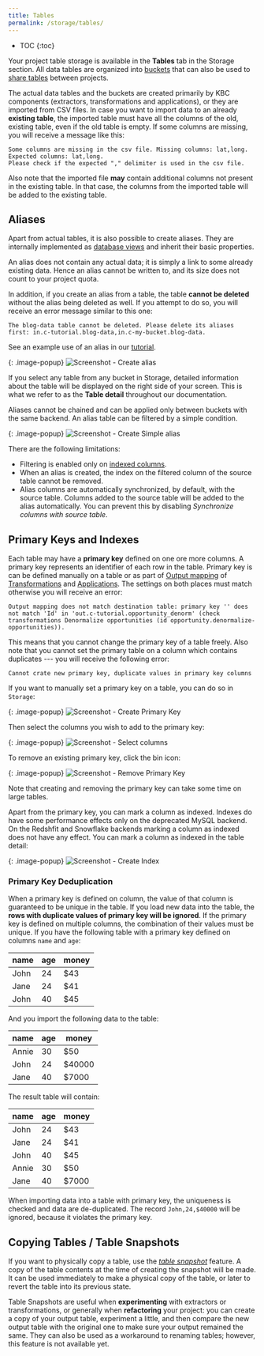 ```yaml
---
title: Tables
permalink: /storage/tables/
---
```


* TOC
{:toc}

Your project table storage is available in the **Tables** tab in the Storage section. 
All data tables are organized into [buckets](/storage/buckets/) that can also be 
used to [share tables](/storage/buckets/sharing/) between projects.

The actual data tables and the buckets are created primarily by KBC components (extractors, transformations and applications),
or they are imported from CSV files. In case you want to import data to an already **existing table**,
the imported table must have all the columns of the old, existing table, even if the old table is empty.
If some columns are missing, you will receive a message like this:

    Some columns are missing in the csv file. Missing columns: lat,long. Expected columns: lat,long.
    Please check if the expected "," delimiter is used in the csv file.

Also note that the imported file **may** contain additional columns not present in the existing
table. In that case, the columns from the imported table will be added to the existing table.

## Aliases
Apart from actual tables, it is also possible to create aliases. They are internally implemented
as [database views](https://en.wikipedia.org/wiki/View_(SQL)) and inherit their basic properties.

An alias does not contain any actual data; it is simply a link to some already existing data.
Hence an alias cannot be written to, and its size does not count to your project quota.

In addition, if you create an alias from a table, the table **cannot be deleted** without the alias being deleted as well.
If you attempt to do so, you will receive an error message similar to this one:

    The blog-data table cannot be deleted. Please delete its aliases first: in.c-tutorial.blog-data,in.c-my-bucket.blog-data.

See an example use of an alias in our [tutorial](/tutorial/load/googledrive/#aftermath).

{: .image-popup}
![Screenshot - Create alias](/storage/tables/create-alias.png)

If you select any table from any bucket in Storage, detailed information about the table will be displayed on the right side of your screen.
This is what we refer to as the **Table detail** throughout our documentation.

Aliases cannot be chained and can be applied only between buckets with the same backend.
An alias table can be filtered by a simple condition.

{: .image-popup}
![Screenshot - Create Simple alias](/storage/tables/create-simple-alias.png)

There are the following limitations:

- Filtering is enabled only on [indexed columns](todo).
- When an alias is created, the index on the filtered column of the source table cannot be removed.
- Alias columns are automatically synchronized, by default, with the source table. Columns added to the source table will be added to the alias automatically.
You can prevent this by disabling *Synchronize columns with source table*.

## Primary Keys and Indexes
Each table may have a **primary key** defined on one ore more columns. A primary key represents an
identifier of each row in the table. Primary key is can be defined manually on a table or as part of 
[Output mapping](/manipulation/transformations/mappings/#output-mapping) of 
[Transformations](/manipulation/transformations/) and 
[Applications](/manipulation/applications/). The settings on both places must match otherwise you will receive an
error:

    Output mapping does not match destination table: primary key '' does not match 'Id' in 'out.c-tutorial.opportunity_denorm' (check transformations Denormalize opportunities (id opportunity.denormalize-opportunities)).

This means that you cannot change the primary key of a table freely. Also note that you cannot set the primary 
table on a column which contains duplicates --- you will receive the following error: 

    Cannot crate new primary key, duplicate values in primary key columns

If you want to manually set a primary key on a table, you can do so in `Storage`:

{: .image-popup}
![Screenshot - Create Primary Key](/storage/tables/create-primary-key-1.png)

Then select the columns you wish to add to the primary key:

{: .image-popup}
![Screenshot - Select columns](/storage/tables/create-primary-key-2.png)

To remove an existing primary key, click the bin icon:

{: .image-popup}
![Screenshot - Remove Primary Key](/storage/tables/remove-primary-key.png)

Note that creating and removing the primary key can take some time on large tables.

Apart from the primary key, you can mark a column as indexed. Indexes do have some performance effects only
on the deprecated MySQL backend. On the Redshfit and Snowflake backends marking a column as indexed does
not have any effect. You can mark a column as indexed in the table detail:

{: .image-popup}
![Screenshot - Create Index](/storage/tables/create-index.png)

### Primary Key Deduplication
When a primary key is defined on column, the value of that column is guaranteed to be unique in the table.
If you load new data into the table, the **rows with duplicate values of primary key will be ignored**. If the
primary key is defined on multiple columns, the combination of their values must be unique. If you have the 
following table with a primary key defined on columns `name` and `age`:

|name|age|money|
|---|---|---|
|John|24|$43|
|Jane|24|$41|
|John|40|$45|

And you import the following data to the table:

|name|age|money|
|---|---|---|
|Annie|30|$50|
|John|24|$40000|
|Jane|40|$7000|

The result table will contain:

|name|age|money|
|---|---|---|
|John|24|$43|
|Jane|24|$41|
|John|40|$45|
|Annie|30|$50|
|Jane|40|$7000|

When importing data into a table with primary key, the uniqueness is checked and data are de-duplicated. 
The record `John,24,$40000` will be ignored, because it violates the primary key.

## Copying Tables / Table Snapshots
If you want to physically copy a table, use the [*table snapshot*](/tutorial/management/#table-snapshots) feature.
A copy of the table contents at the time of creating the snapshot will be made.
It can be used immediately to make a physical copy of the table, or later to revert the table into its previous state.

Table Snapshots are useful when **experimenting** with extractors or transformations, or generally when **refactoring** your project:
you can create a copy of your output table, experiment a little, and then compare the new output table with the original one to make sure your output remained the same.
They can also be used as a workaround to renaming tables; however, this feature is not available yet.
